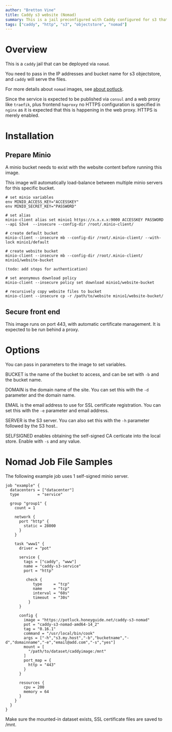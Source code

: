 ```yaml
---
author: "Bretton Vine"
title: Caddy s3 website (Nomad)
summary: This is a jail preconfigured with Caddy configured for s3 that can be deployed via nomad.
tags: ["caddy", "http", "s3", "objectstore", "nomad"]
---
```


# Overview

This is a ```caddy``` jail that can be deployed via ```nomad```.

You need to pass in the IP addresses and bucket name for s3 objectstore, and `caddy` will serve the files.

For more details about ```nomad``` images, see [about potluck](https://potluck.honeyguide.net/micro/about-potluck/).

Since the service is expected to be published via ```consul``` and a web proxy like ```traefik```, plus frontend ```haproxy``` no HTTPS configuration is specified in ```nginx``` as it is expected that this is happening in the web proxy. HTTPS is merely enabled.

# Installation

## Prepare Minio
A minio bucket needs to exist with the website content before running this image.

This image will automatically load-balance between multiple minio servers for this specific bucket.

```
# set minio variables
env MINIO_ACCESS_KEY="ACCESSKEY"
env MINIO_SECRET_KEY="PASSWORD"

# set alias
minio-client alias set minio1 https://x.x.x.x:9000 ACCESSKEY PASSWORD --api S3v4  --insecure --config-dir /root/.minio-client/

# create default bucket
minio-client --insecure mb --config-dir /root/.minio-client/ --with-lock minio1/default

# create website bucket
minio-client --insecure mb --config-dir /root/.minio-client/ minio1/website-bucket

(todo: add steps for authentication)

# set anonymous download policy
minio-client --insecure policy set download minio1/website-bucket

# recursively copy website files to bucket
minio-client --insecure cp -r /path/to/website minio1/website-bucket/
```

## Secure front end
This image runs on port 443, with automatic certificate management. It is expected to be run behind a proxy.

# Options
You can pass in parameters to the image to set variables.

BUCKET is the name of the bucket to access, and can be set with `-b` and the bucket name.

DOMAIN is the domain name of the site. You can set this with the `-d` parameter and the domain name.

EMAIL is the email address to use for SSL certificate registration. You can set this with the `-e` parameter and email address.

SERVER is the S3 server. You can also set this with the `-h` parameter followed by the S3 host..

SELFSIGNED enables obtaining the self-signed CA certicate into the local store. Enable with `-s` and any value.

# Nomad Job File Samples

The following example job uses 1 self-signed minio server.

```
job "example" {
  datacenters = ["datacenter"]
  type        = "service"

  group "group1" {
    count = 1

    network {
      port "http" {
        static = 28000
      }
    }

    task "www1" {
      driver = "pot"

      service {
        tags = ["caddy", "www"]
        name = "caddy-s3-service"
        port = "http"

         check {
            type     = "tcp"
            name     = "tcp"
            interval = "60s"
            timeout  = "30s"
          }
      }

      config {
        image = "https://potluck.honeyguide.net/caddy-s3-nomad"
        pot = "caddy-s3-nomad-amd64-14_2"
        tag = "0.16.1"
        command = "/usr/local/bin/cook"
        args = ["-h","s3.my.host","-b","bucketname","-d","domainname","-e","email@add.com","-s","yes"]
		mount = [
          "/path/to/dataset/caddyimage:/mnt"
        ]
        port_map = {
          http = "443"
        }
      }

      resources {
        cpu = 200
        memory = 64
      }
    }
  }
}
```

Make sure the mounted-in dataset exists, SSL certificate files are saved to /mnt.
